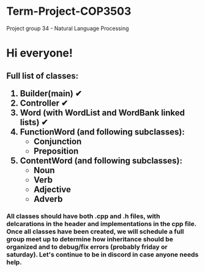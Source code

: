 # Term-Project-COP3503
Project group 34 - Natural Language Processing
<h1> Hi everyone! </h1>
<h2> Full list of classes:
<ol>
  <li> Builder(main) &#10004</li>
  <li> Controller &#10004</li>
  <li> Word (with WordList and WordBank linked lists) &#10004</li>
  <li> FunctionWord (and following subclasses):
    <ul>
      <li> Conjunction </li>
      <li> Preposition </li>
    </ul>
  </li>
  <li> ContentWord (and following subclasses):
    <ul>
      <li> Noun </li>
      <li> Verb </li>
      <li> Adjective </li>
      <li> Adverb </li>
    </ul>
  </li>
</ol>
</h2>

<h3> All classes should have both .cpp and .h files, with delcarations in the header and implementations in the cpp file. Once all classes have been created, we will schedule a full group meet up to determine how inheritance should be organized and to debug/fix errors (probably friday or saturday). Let's continue to be in discord in case anyone needs help.   
      
      

